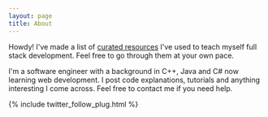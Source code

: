 ```yaml
---
layout: page
title: About
---
```

<div class="message">
  Howdy! I've made a list of <a href= "/Resources"> curated resources</a> I've used to teach myself full stack development. Feel free to go through them at your own pace.
</div>

I'm a software engineer with a background in C++, Java and C# now learning web development. I post code explanations, tutorials and anything interesting I come across. Feel free to contact me if you need help.

{% include twitter_follow_plug.html %}
